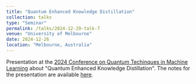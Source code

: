 ```yaml
---
title: "Quantum Enhanced Knowledge Distillation"
collection: talks
type: "Seminar"
permalink: /talks/2024-12-29-talk-7
venue: "University of Melbourne"
date: 2024-12-26
location: "Melbourne, Australia"
---
```


Presentation at the [2024 Conference on Quantum Techinques in Machine Learning](https://qtml2024.org/) about "Quantum Enhanced Knowledge Distillation". The notes for the presentation are available [here](https://geometrino.wordpress.com/wp-content/uploads/2024/12/knowledge_distillation_qtml_2024.pdf).

